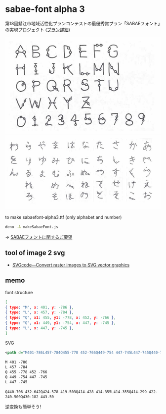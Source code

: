 # sabae-font alpha 3

第18回鯖江市地域活性化プランコンテストの最優秀賞プラン「SABAEフォント」の実現プロジェクト ([プラン詳細](https://code4fukui.github.io/sabaepc/#plan202506))

![sabaefont_alphabet](./src/sabaefont_alphabet.jpg?)
![sabaefont_kana](./src/sabaefont_kana.jpg?)

to make sabaefont-alpha3.ttf (only alphabet and number)
```sh
deno -A makeSabaeFont.js
```

→ [SABAEフォントに関するご要望](https://github.com/code4fukui/sabae-font/issues/1)

## tool of image 2 svg

- [SVGcode—Convert raster images to SVG vector graphics](https://svgco.de/)

## memo

font structure
```json
[
{ type: "M", x: 401, y: -786 },
{ type: "L", x: 457, y: -784 },
{ type: "Q", x1: 455, y1: -778, x: 452, y: -766 },
{ type: "Q", x1: 449, y1: -754, x: 447, y: -745 },
{ type: "L", x: 447, y: -745 },
]
```

SVG
```svg
<path d="M401-786L457-784Q455-778 452-766Q449-754 447-745L447-745Q440-706 432-642Q424-578 419-503Q414-428 414-355L414-355Q414-299 422-240.500Q430-182 443.50">
```

```
M 401 -786
L 457 -784
Q 455 -778 452 -766
Q 449 -754 447 -745
L 447 -745

Q440-706 432-642Q424-578 419-503Q414-428 414-355L414-355Q414-299 422-240.500Q430-182 443.50
```
逆変換も簡単そう!
